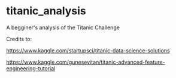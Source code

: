 # titanic_analysis
A begginer's analysis of the Titanic Challenge

Credits to:

https://www.kaggle.com/startupsci/titanic-data-science-solutions

https://www.kaggle.com/gunesevitan/titanic-advanced-feature-engineering-tutorial